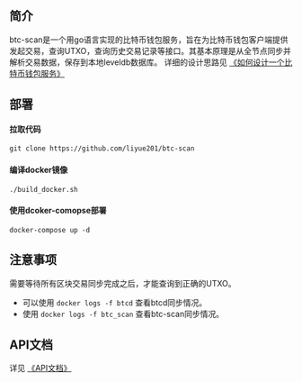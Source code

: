 ##  简介

btc-scan是一个用go语言实现的比特币钱包服务，旨在为比特币钱包客户端提供发起交易，查询UTXO，查询历史交易记录等接口。其基本原理是从全节点同步并解析交易数据，保存到本地leveldb数据库。
详细的设计思路见 [《如何设计一个比特币钱包服务》](https://github.com/liyue201/btc-wallet-service-design)

## 部署

#### 拉取代码
```
git clone https://github.com/liyue201/btc-scan
```

####  编译docker镜像
```
./build_docker.sh
```

#### 使用dcoker-comopse部署
```
docker-compose up -d
```

## 注意事项 
需要等待所有区块交易同步完成之后，才能查询到正确的UTXO。  
- 可以使用 `docker logs -f btcd` 查看btcd同步情况。  
- 使用 `docker logs -f btc_scan` 查看btc-scan同步情况。

## API文档

详见 [《API文档》](/docs/api.md)